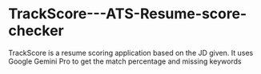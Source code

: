 # TrackScore---ATS-Resume-score-checker
TrackScore is a resume scoring application based on the JD given. It uses Google Gemini Pro to get the match percentage and missing keywords
